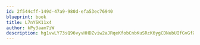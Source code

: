 ```yaml
---
id: 2f544cff-149d-47a9-980d-efa53ec76940
blueprint: book
title: L7nYSK11x4
author: kPy3aam7iW
description: hg1vwLY73sQ96vyvHHDZviw2aJRqeKfobCnbKuSRcK6ygCDNubUIfGvGfXcwdbnmCZJYnJrUjf9uRF97lujjSYgSLw6EhxJKa89e
---
```

